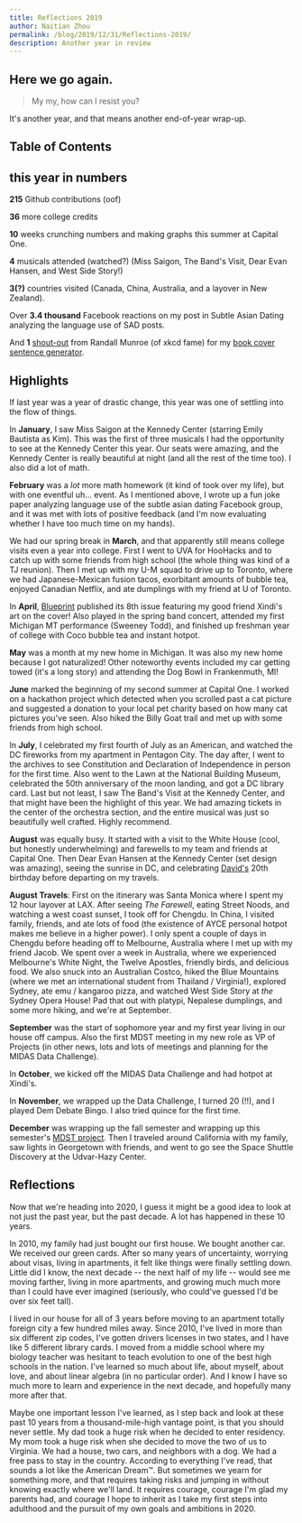```yaml
---
title: Reflections 2019
author: Naitian Zhou
permalink: /blog/2019/12/31/Reflections-2019/
description: Another year in review
---
```


## Here we go again.
 > My my, how can I resist you?

It's another year, and that means another end-of-year wrap-up.

## Table of Contents

## this year in numbers

**215** Github contributions (oof)

**36** more college credits

**10** weeks crunching numbers and making graphs this summer at Capital One.

**4** musicals attended (watched?) (Miss Saigon, The Band's Visit, Dear Evan
Hansen, and West Side Story!)

**3(?)** countries visited (Canada, China, Australia, and a layover in New
Zealand).

Over **3.4 thousand** Facebook reactions on my post in Subtle Asian Dating
analyzing the language use of SAD posts.

And **1**
[shout-out](https://blog.xkcd.com/2019/08/23/book-tour-and-contest-winner/)
from Randall Munroe (of xkcd fame) for my [book cover sentence
generator](https://covers.naitian.org).

## Highlights

If last year was a year of drastic change, this year was one of settling into
the flow of things.

In **January**, I saw Miss Saigon at the Kennedy Center (starring Emily Bautista
as Kim). This was the first of three musicals I had the opportunity to see at
the Kennedy Center this year. Our seats were amazing, and the Kennedy Center is
really beautiful at night (and all the rest of the time too). I also did a lot
of math.

**February** was a *lot* more math homework (it kind of took over my life), but
with one eventful uh... event. As I mentioned above, I wrote up a fun joke paper
analyzing language use of the subtle asian dating Facebook group, and it was met
with lots of positive feedback (and I'm now evaluating whether I have too much
time on my hands).

We had our spring break in **March**, and that apparently still means college
visits even a year into college. First I went to UVA for HooHacks and to catch
up with some friends from high school (the whole thing was kind of a TJ
reunion). Then I met up with my U-M squad to drive up to Toronto, where we had
Japanese-Mexican fusion tacos, exorbitant amounts of bubble tea, enjoyed
Canadian Netflix, and ate dumplings with my friend at U of Toronto.

In **April**, [Blueprint](https://blueprintlm.com) published its 8th issue
featuring my good friend Xindi's art on the cover! Also played in the spring
band concert, attended my first Michigan MT performance (Sweeney Todd), and
finished up freshman year of college with Coco bubble tea and instant hotpot.

**May** was a month at my new home in Michigan. It was also my new home because
I got naturalized! Other noteworthy events included my car getting towed (it's a
long story) and attending the Dog Bowl in Frankenmuth, MI!

**June** marked the beginning of my second summer at Capital One. I worked on a
hackathon project which detected when you scrolled past a cat picture and
suggested a donation to your local pet charity based on how many cat pictures
you've seen. Also hiked the Billy Goat trail and met up with some friends from
high school.

In **July**, I celebrated my first fourth of July as an American, and watched
the DC fireworks from my apartment in Pentagon City. The day after, I went to
the archives to see Constitution and Declaration of Independence in person for
the first time. Also went to the Lawn at the National Building Museum,
celebrated the 50th anniversary of the moon landing, and got a DC library card.
Last but not least, I saw The Band's Visit at the Kennedy Center, and that might
have been the highlight of this year. We had amazing tickets in the center of
the orchestra section, and the entire musical was just so beautifully well
crafted. Highly recommend.

**August** was equally busy. It started with a visit to the White House (cool,
but honestly underwhelming) and farewells to my team and friends at Capital One.
Then Dear Evan Hansen at the Kennedy Center (set design was amazing), seeing the
sunrise in DC, and celebrating [David's](http://davidzhao.me/) 20th birthday
before departing on my travels.

**August Travels**: First on the itinerary was Santa Monica where I spent my 12
hour layover at LAX. After seeing *The Farewell*, eating Street Noods, and
watching a west coast sunset, I took off for Chengdu. In China, I visited
family, friends, and ate lots of food (the existence of AYCE personal hotpot
makes me believe in a higher power). I only spent a couple of days in Chengdu
before heading off to Melbourne, Australia where I met up with my friend Jacob.
We spent over a week in Australia, where we experienced Melbourne's White Night,
the Twelve Apostles, friendly birds, and delicious food. We also snuck into an
Australian Costco, hiked the Blue Mountains (where we met an international
student from Thailand / Virginia!), explored Sydney, ate emu / kangaroo pizza,
and watched West Side Story at *the* Sydney Opera House! Pad that out with
platypi, Nepalese dumplings, and some more hiking, and we're at September.

**September** was the start of sophomore year and my first year living in our
house off campus. Also the first MDST meeting in my new role as VP of Projects
(in other news, lots and lots of meetings and planning for the MIDAS Data
Challenge).

In **October**, we kicked off the MIDAS Data Challenge and had hotpot at
Xindi's.

In **November**, we wrapped up the Data Challenge, I turned 20 (!!), and I
played Dem Debate Bingo. I also tried quince for the first time.

**December** was wrapping up the fall semester and wrapping up this semester's
[MDST project](https://www.mdst.club/projects/rateme/rateme-writeup). Then I
traveled around California with my family, saw lights in Georgetown with
friends, and went to go see the Space Shuttle Discovery at the Udvar-Hazy Center.

## Reflections

Now that we're heading into 2020, I guess it might be a good idea to look at not
just the past year, but the past decade. A lot has happened in these 10 years.

In 2010, my family had just bought our first house. We bought another car. We
received our green cards. After so many years of uncertainty, worrying about
visas, living in apartments, it felt like things were finally settling down.
Little did I know, the next decade -- the next half of my life -- would see me
moving farther, living in more apartments, and growing much much more than I
could have ever imagined (seriously, who could've guessed I'd be over six feet
tall).

I lived in our house for all of 3 years before moving to an apartment totally
foreign city a few hundred miles away. Since 2010, I've lived in more than six
different zip codes, I've gotten drivers licenses in two states, and I have like
5 different library cards. I moved from a middle school where my biology teacher was
hesitant to teach evolution to one of the best high schools in the nation. I've
learned so much about life, about myself, about love, and about linear algebra
(in no particular order). And I know I have so much more to learn and experience
in the next decade, and hopefully many more after that.

Maybe one important lesson I've learned, as I step back and look at these past
10 years from a thousand-mile-high vantage point, is that you should never
settle. My dad took a huge risk when he decided to enter residency. My mom took
a huge risk when she decided to move the two of us to Virginia. We had a house,
two cars, and neighbors with a dog. We had a free pass to stay in the country.
According to everything I've read, that sounds a lot like the American Dream™.
But sometimes we yearn for something more, and that requires taking risks and
jumping in without knowing exactly where we'll land. It requires courage,
courage I'm glad my parents had, and courage I hope to inherit as I take my
first steps into adulthood and the pursuit of my own goals and ambitions in 2020.
